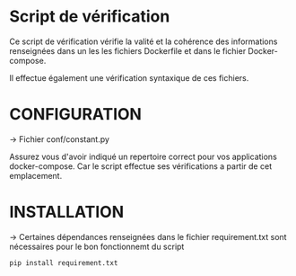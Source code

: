 # Script de vérification 

Ce script de vérification vérifie la valité et la cohérence des informations renseignées dans un les les fichiers Dockerfile et dans le fichier Docker-compose.

Il effectue également une vérification syntaxique de ces fichiers. 

# CONFIGURATION 

-> Fichier conf/constant.py 

Assurez vous d'avoir indiqué un repertoire correct pour vos applications docker-compose. Car le script effectue ses vérifications a partir de cet emplacement.

# INSTALLATION

-> Certaines dépendances renseignées dans le fichier requirement.txt sont nécessaires pour le bon fonctionnemt du script 

    pip install requirement.txt